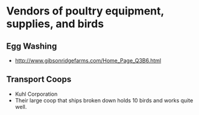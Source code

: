 # Vendors of poultry equipment, supplies, and birds
## Egg Washing
* http://www.gibsonridgefarms.com/Home_Page_Q3B6.html

## Transport Coops
* Kuhl Corporation
 * Their large coop that ships broken down holds 10 birds and works quite well.
